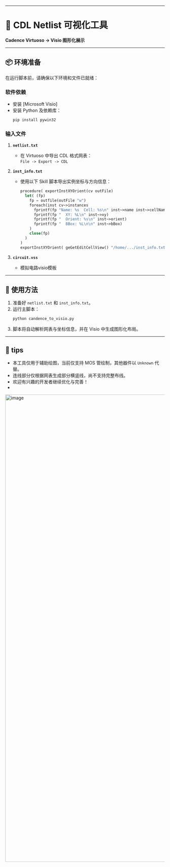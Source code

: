 
---

# 🧩 CDL Netlist 可视化工具

**Cadence Virtuoso → Visio 图形化展示**

---

## 📦 环境准备

在运行脚本前，请确保以下环境和文件已就绪：

### 软件依赖

- 安装 [Microsoft Visio]
- 安装 Python 及依赖库：
  ```bash
  pip install pywin32
  ```

### 输入文件

1. **`netlist.txt`**  
   - 在 Virtuoso 中导出 CDL 格式网表：  
     `File -> Export -> CDL`

2. **`inst_info.txt`**  
   - 使用以下 Skill 脚本导出实例坐标与方向信息：

     ```lisp
     procedure( exportInstXYOrient(cv outFile)
       let( (fp)
         fp = outfile(outFile "w")
         foreach(inst cv~>instances
           fprintf(fp "Name: %s  Cell: %s\n" inst~>name inst~>cellName)
           fprintf(fp "  XY: %L\n" inst~>xy)
           fprintf(fp "  Orient: %s\n" inst~>orient)
           fprintf(fp "  BBox: %L\n\n" inst~>bBox)
         )
         close(fp)
       )
     )
     exportInstXYOrient( geGetEditCellView() "/home/.../inst_info.txt" )
     ```
3. **`circuit.vss`**  
   - 模拟电路visio模板   

---

## 🚀 使用方法

1. 准备好 `netlist.txt` 和 `inst_info.txt`。
2. 运行主脚本：
   ```bash
   python candence_to_visio.py
   ```
3. 脚本将自动解析网表与坐标信息，并在 Visio 中生成图形化布局。

---


## 📌 tips

- 本工具仅用于辅助绘图，当前仅支持 MOS 管绘制，其他器件以 `Unknown` 代替。
- 连线部分仅根据网表生成部分横竖线，尚不支持完整布线。
- 欢迎有兴趣的开发者继续优化与完善！
- 
<img width="2668" height="1479" alt="image" src="https://github.com/user-attachments/assets/f70fbcf3-91a1-43f0-843e-f017e74fdf61" />

